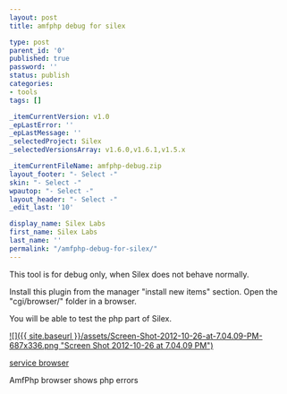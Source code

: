 ```yaml
---
layout: post
title: amfphp debug for silex

type: post
parent_id: '0'
published: true
password: ''
status: publish
categories:
- tools
tags: []

_itemCurrentVersion: v1.0
_epLastError: ''
_epLastMessage: ''
_selectedProject: Silex
_selectedVersionsArray: v1.6.0,v1.6.1,v1.5.x

_itemCurrentFileName: amfphp-debug.zip
layout_footer: "- Select -"
skin: "- Select -"
wpautop: "- Select -"
layout_header: "- Select -"
_edit_last: '10'

display_name: Silex Labs
first_name: Silex Labs
last_name: ''
permalink: "/amfphp-debug-for-silex/"
---
```


This tool is for debug only, when Silex does not behave normally.

Install this plugin from the manager "install new items" section. Open the "cgi/browser/" folder in a browser.

You will be able to test the php part of Silex.

[![]({{ site.baseurl }}/assets/Screen-Shot-2012-10-26-at-7.04.09-PM-687x336.png "Screen Shot 2012-10-26 at 7.04.09 PM")](https://www.silexlabs.org/375/exchange/exchange-silex/tools/amfphp-debug-for-silex/attachment/screen-shot-2012-10-26-at-7-04-09-pm/)

[service browser](https://www.silexlabs.org/375/exchange/exchange-silex/tools/amfphp-debug-for-silex/attachment/service-browser/)

AmfPhp browser shows php errors